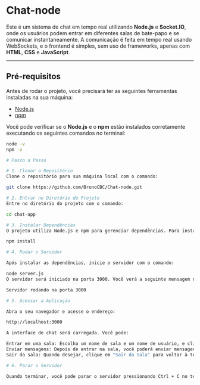 # Chat-node

Este é um sistema de chat em tempo real utilizando **Node.js** e **Socket.IO**, onde os usuários podem entrar em diferentes salas de bate-papo e se comunicar instantaneamente. A comunicação é feita em tempo real usando WebSockets, e o frontend é simples, sem uso de frameworks, apenas com **HTML**, **CSS** e **JavaScript**.

---

## **Pré-requisitos**

Antes de rodar o projeto, você precisará ter as seguintes ferramentas instaladas na sua máquina:

- [Node.js](https://nodejs.org/)
- [npm](https://www.npmjs.com/)

Você pode verificar se o **Node.js** e o **npm** estão instalados corretamente executando os seguintes comandos no terminal:

```bash
node -v
npm -v

# Passo a Passo

# 1. Clonar o Repositório
Clone o repositório para sua máquina local com o comando:

git clone https://github.com/BrunoCBC/Chat-node.git

# 2. Entrar no Diretório do Projeto
Entre no diretório do projeto com o comando:

cd chat-app

# 3. Instalar Dependências
O projeto utiliza Node.js e npm para gerenciar dependências. Para instalar as dependências necessárias, execute:

npm install

# 4. Rodar o Servidor

Após instalar as dependências, inicie o servidor com o comando:

node server.js
O servidor será iniciado na porta 3000. Você verá a seguinte mensagem no terminal:

Servidor rodando na porta 3000

# 5. Acessar a Aplicação

Abra o seu navegador e acesse o endereço:

http://localhost:3000

A interface de chat será carregada. Você pode:

Entrar em uma sala: Escolha um nome de sala e um nome de usuário, e clique em "Entrar na Sala".
Enviar mensagens: Depois de entrar na sala, você poderá enviar mensagens que serão transmitidas em tempo real para todos os usuários na mesma sala.
Sair da sala: Quando desejar, clique em "Sair da Sala" para voltar à tela inicial de seleção.

# 6. Parar o Servidor

Quando terminar, você pode parar o servidor pressionando Ctrl + C no terminal.
